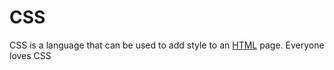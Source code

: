 # CSS
CSS is a language that can be used to add style to an [HTML](/wiki/HTML) page.
Everyone loves CSS